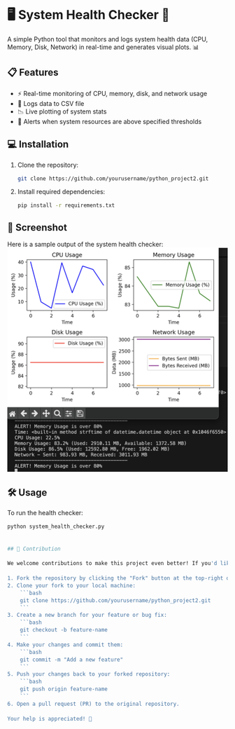 # 🖥️ System Health Checker 🚀

A simple Python tool that monitors and logs system health data (CPU, Memory, Disk, Network) in real-time and generates visual plots. 📊

## 📋 Features
- ⚡ Real-time monitoring of CPU, memory, disk, and network usage
- 📝 Logs data to CSV file
- 📉 Live plotting of system stats
- 🚨 Alerts when system resources are above specified thresholds

## 💻 Installation


1. Clone the repository:
    ```bash
    git clone https://github.com/yourusername/python_project2.git
    ```
2. Install required dependencies:
    ```bash
    pip install -r requirements.txt
    ```
## 📸 Screenshot

Here is a sample output of the system health checker:
![System Health Plot](Screenshot.png)

## 🛠️ Usage

To run the health checker:
```bash
python system_health_checker.py


## 🚀 Contribution

We welcome contributions to make this project even better! If you'd like to contribute, please follow these steps:

1. Fork the repository by clicking the "Fork" button at the top-right of this page.
2. Clone your fork to your local machine:
    ```bash
    git clone https://github.com/yourusername/python_project2.git
    ```
3. Create a new branch for your feature or bug fix:
    ```bash
    git checkout -b feature-name
    ```
4. Make your changes and commit them:
    ```bash
    git commit -m "Add a new feature"
    ```
5. Push your changes back to your forked repository:
    ```bash
    git push origin feature-name
    ```
6. Open a pull request (PR) to the original repository.

Your help is appreciated! 🚀




